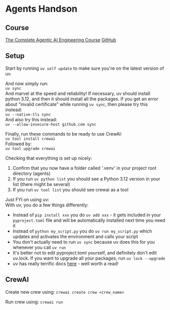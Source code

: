 # Agents Handson

## Course
[The Complete Agentic AI Engineering Course](https://edwarddonner.com/2025/04/21/the-complete-agentic-ai-engineering-course/)
[GitHub](https://github.com/ed-donner/agents)

## Setup

Start by running `uv self update` to make sure you're on the latest version of uv.

And now simply run:  
`uv sync`  
And marvel at the speed and reliability! If necessary, uv should install python 3.12, and then it should install all the packages.
If you get an error about "invalid certificate" while running `uv sync`, then please try this instead:  
`uv --native-tls sync`  
And also try this instead:  
`uv --allow-insecure-host github.com sync`

Finally, run these commands to be ready to use CrewAI:  
`uv tool install crewai`   
Followed by:  
`uv tool upgrade crewai`  

Checking that everything is set up nicely:  
1. Confirm that you now have a folder called '.venv' in your project root directory (agents)
2. If you run `uv python list` you should see a Python 3.12 version in your list (there might be several)
3. If you run `uv tool list` you should see crewai as a tool

Just FYI on using uv:  
With uv, you do a few things differently:  
- Instead of `pip install xxx` you do `uv add xxx` - it gets included in your `pyproject.toml` file and will be automatically installed next time you need it  
- Instead of `python my_script.py` you do `uv run my_script.py` which updates and activates the environment and calls your script  
- You don't actually need to run `uv sync` because uv does this for you whenever you call `uv run`  
- It's better not to edit pyproject.toml yourself, and definitely don't edit uv.lock. If you want to upgrade all your packages, run `uv lock --upgrade`
- uv has really terrific docs [here](https://docs.astral.sh/uv/) - well worth a read!

## CrewAI

Create new crew using: `crewai create crew <crew_name>`

Run crew using: `crewai run`
